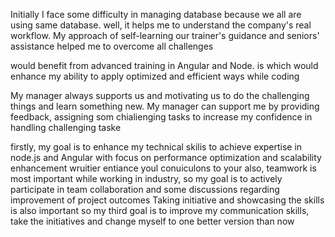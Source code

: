 Initially I face some difficulty in managing database because we all are using same database. well, it helps me to understand the company's real workflow. My approach of self-learning
our trainer's guidance and seniors' assistance helped me to overcome all challenges


would benefit from advanced training in Angular and Node. is which would enhance my ability to apply optimized and efficient ways while coding




My manager always supports us and motivating us to do the challenging things and learn something new. My manager can support me by providing feedback, assigning som chialienging tasks to increase my confidence in handling challenging taske



firstly, my goal is to enhance my technical skilis to achieve expertise in node.js and Angular with focus on performance optimization and scalability enhancement
wruitier entiance youl
conuiculons to your
also, teamwork is most important while working in industry, so my goal is to actively participate in team collaboration and some discussions regarding improvement of project outcomes Taking initiative and showcasing the skills is also important so my third goal is to improve my communication skills, take the initiatives and change myself to one better version than now
